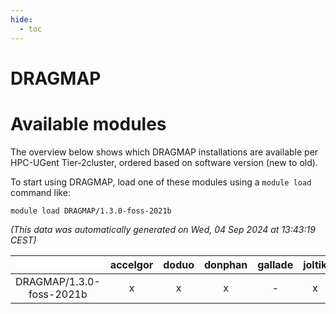 ```yaml
---
hide:
  - toc
---
```


DRAGMAP
=======

# Available modules


The overview below shows which DRAGMAP installations are available per HPC-UGent Tier-2cluster, ordered based on software version (new to old).

To start using DRAGMAP, load one of these modules using a `module load` command like:

```shell
module load DRAGMAP/1.3.0-foss-2021b
```

*(This data was automatically generated on Wed, 04 Sep 2024 at 13:43:19 CEST)*  

| |accelgor|doduo|donphan|gallade|joltik|shinx|skitty|
| :---: | :---: | :---: | :---: | :---: | :---: | :---: | :---: |
|DRAGMAP/1.3.0-foss-2021b|x|x|x|-|x|-|x|
